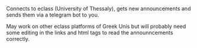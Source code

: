 Connects to eclass (University of Thessaly), gets new announcements and sends them via a telegram bot to you.

May work on other eclass platforms of Greek Unis but will probably need some editing in the links and html tags to read the announncements correctly.
